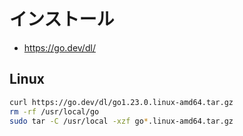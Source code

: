 # インストール
- https://go.dev/dl/
## Linux
```bash
curl https://go.dev/dl/go1.23.0.linux-amd64.tar.gz
rm -rf /usr/local/go
sudo tar -C /usr/local -xzf go*.linux-amd64.tar.gz
```
